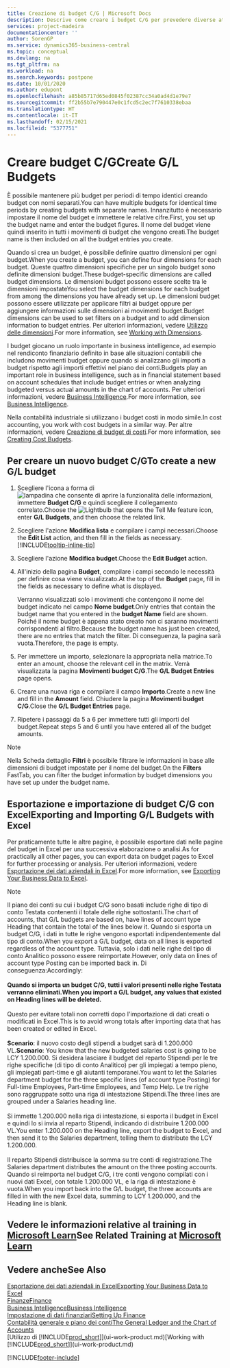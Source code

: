 ```yaml
---
title: Creazione di budget C/G | Microsoft Docs
description: Descrive come creare i budget C/G per prevedere diverse attività finanziarie e assegnare le dimensioni per scopi di business intelligence.
services: project-madeira
documentationcenter: ''
author: SorenGP
ms.service: dynamics365-business-central
ms.topic: conceptual
ms.devlang: na
ms.tgt_pltfrm: na
ms.workload: na
ms.search.keywords: postpone
ms.date: 10/01/2020
ms.author: edupont
ms.openlocfilehash: a85b85717d65ed0845f02387cc34a0ad4d1e79e7
ms.sourcegitcommit: ff2b55b7e790447e0c1fcd5c2ec7f7610338ebaa
ms.translationtype: HT
ms.contentlocale: it-IT
ms.lasthandoff: 02/15/2021
ms.locfileid: "5377751"
---
```

# <a name="create-gl-budgets"></a><span data-ttu-id="1814b-103">Creare budget C/G</span><span class="sxs-lookup"><span data-stu-id="1814b-103">Create G/L Budgets</span></span>
<span data-ttu-id="1814b-104">È possibile mantenere più budget per periodi di tempo identici creando budget con nomi separati.</span><span class="sxs-lookup"><span data-stu-id="1814b-104">You can have multiple budgets for identical time periods by creating budgets with separate names.</span></span> <span data-ttu-id="1814b-105">Innanzitutto è necessario impostare il nome del budget e immettere le relative cifre.</span><span class="sxs-lookup"><span data-stu-id="1814b-105">First, you set up the budget name and enter the budget figures.</span></span> <span data-ttu-id="1814b-106">Il nome del budget viene quindi inserito in tutti i movimenti di budget che vengono creati.</span><span class="sxs-lookup"><span data-stu-id="1814b-106">The budget name is then included on all the budget entries you create.</span></span>  

<span data-ttu-id="1814b-107">Quando si crea un budget, è possibile definire quattro dimensioni per ogni budget.</span><span class="sxs-lookup"><span data-stu-id="1814b-107">When you create a budget, you can define four dimensions for each budget.</span></span> <span data-ttu-id="1814b-108">Queste quattro dimensioni specifiche per un singolo budget sono definite dimensioni budget.</span><span class="sxs-lookup"><span data-stu-id="1814b-108">These budget-specific dimensions are called budget dimensions.</span></span> <span data-ttu-id="1814b-109">Le dimensioni budget possono essere scelte tra le dimensioni impostate</span><span class="sxs-lookup"><span data-stu-id="1814b-109">You select the budget dimensions for each budget from among the dimensions you have already set up.</span></span> <span data-ttu-id="1814b-110">Le dimensioni budget possono essere utilizzate per applicare filtri ai budget oppure per aggiungere informazioni sulle dimensioni ai movimenti budget.</span><span class="sxs-lookup"><span data-stu-id="1814b-110">Budget dimensions can be used to set filters on a budget and to add dimension information to budget entries.</span></span> <span data-ttu-id="1814b-111">Per ulteriori informazioni, vedere [Utilizzo delle dimensioni](finance-dimensions.md).</span><span class="sxs-lookup"><span data-stu-id="1814b-111">For more information, see [Working with Dimensions](finance-dimensions.md).</span></span>

<span data-ttu-id="1814b-112">I budget giocano un ruolo importante in business intelligence, ad esempio nel rendiconto finanziario definito in base alle situazioni contabili che includono movimenti budget oppure quando si analizzano gli importi a budget rispetto agli importi effettivi nel piano dei conti.</span><span class="sxs-lookup"><span data-stu-id="1814b-112">Budgets play an important role in business intelligence, such as in financial statement based on account schedules that include budget entries or when analyzing budgeted versus actual amounts in the chart of accounts.</span></span> <span data-ttu-id="1814b-113">Per ulteriori informazioni, vedere [Business Intelligence](bi.md).</span><span class="sxs-lookup"><span data-stu-id="1814b-113">For more information, see [Business Intelligence](bi.md).</span></span>

<span data-ttu-id="1814b-114">Nella contabilità industriale si utilizzano i budget costi in modo simile.</span><span class="sxs-lookup"><span data-stu-id="1814b-114">In cost accounting, you work with cost budgets in a similar way.</span></span> <span data-ttu-id="1814b-115">Per altre informazioni, vedere [Creazione di budget di costi](finance-create-cost-budgets.md).</span><span class="sxs-lookup"><span data-stu-id="1814b-115">For more information, see [Creating Cost Budgets](finance-create-cost-budgets.md).</span></span>    

## <a name="to-create-a-new-gl-budget"></a><span data-ttu-id="1814b-116">Per creare un nuovo budget C/G</span><span class="sxs-lookup"><span data-stu-id="1814b-116">To create a new G/L budget</span></span>  
1. <span data-ttu-id="1814b-117">Scegliere l'icona a forma di ![lampadina che consente di aprire la funzionalità delle informazioni](media/ui-search/search_small.png "Informazioni sull'operazione che si desidera eseguire"), immettere **Budget C/G** e quindi scegliere il collegamento correlato.</span><span class="sxs-lookup"><span data-stu-id="1814b-117">Choose the ![Lightbulb that opens the Tell Me feature](media/ui-search/search_small.png "Tell me what you want to do") icon, enter **G/L Budgets**, and then choose the related link.</span></span>  
2. <span data-ttu-id="1814b-118">Scegliere l'azione **Modifica lista** e compilare i campi necessari.</span><span class="sxs-lookup"><span data-stu-id="1814b-118">Choose the **Edit List** action, and then fill in the fields as necessary.</span></span> [!INCLUDE[tooltip-inline-tip](includes/tooltip-inline-tip_md.md)]  
3. <span data-ttu-id="1814b-119">Scegliere l'azione **Modifica budget**.</span><span class="sxs-lookup"><span data-stu-id="1814b-119">Choose the **Edit Budget** action.</span></span>
4. <span data-ttu-id="1814b-120">All'inizio della pagina **Budget**, compilare i campi secondo le necessità per definire cosa viene visualizzato.</span><span class="sxs-lookup"><span data-stu-id="1814b-120">At the top of the **Budget** page, fill in the fields as necessary to define what is displayed.</span></span>  

    <span data-ttu-id="1814b-121">Verranno visualizzati solo i movimenti che contengono il nome del budget indicato nel campo **Nome budget**.</span><span class="sxs-lookup"><span data-stu-id="1814b-121">Only entries that contain the budget name that you entered in the **budget Name** field are shown.</span></span> <span data-ttu-id="1814b-122">Poiché il nome budget è appena stato creato non ci saranno movimenti corrispondenti al filtro.</span><span class="sxs-lookup"><span data-stu-id="1814b-122">Because the budget name has just been created, there are no entries that match the filter.</span></span> <span data-ttu-id="1814b-123">Di conseguenza, la pagina sarà vuota.</span><span class="sxs-lookup"><span data-stu-id="1814b-123">Therefore, the page is empty.</span></span>  
5. <span data-ttu-id="1814b-124">Per immettere un importo, selezionare la appropriata nella matrice.</span><span class="sxs-lookup"><span data-stu-id="1814b-124">To enter an amount, choose the relevant cell in the matrix.</span></span> <span data-ttu-id="1814b-125">Verrà visualizzata la pagina **Movimenti budget C/G**.</span><span class="sxs-lookup"><span data-stu-id="1814b-125">The **G/L Budget Entries** page opens.</span></span>  
6. <span data-ttu-id="1814b-126">Creare una nuova riga e compilare il campo **Importo**.</span><span class="sxs-lookup"><span data-stu-id="1814b-126">Create a new line and fill in the **Amount** field.</span></span> <span data-ttu-id="1814b-127">Chiudere la pagina **Movimenti budget C/G**.</span><span class="sxs-lookup"><span data-stu-id="1814b-127">Close the **G/L Budget Entries** page.</span></span>  
7. <span data-ttu-id="1814b-128">Ripetere i passaggi da 5 a 6 per immettere tutti gli importi del budget.</span><span class="sxs-lookup"><span data-stu-id="1814b-128">Repeat steps 5 and 6 until you have entered all of the budget amounts.</span></span>  

> [!NOTE]  
>  <span data-ttu-id="1814b-129">Nella Scheda dettaglio **Filtri** è possibile filtrare le informazioni in base alle dimensioni di budget impostate per il nome del budget.</span><span class="sxs-lookup"><span data-stu-id="1814b-129">On the **Filters** FastTab, you can filter the budget information by budget dimensions you have set up under the budget name.</span></span>

## <a name="exporting-and-importing-gl-budgets-with-excel"></a><span data-ttu-id="1814b-130">Esportazione e importazione di budget C/G con Excel</span><span class="sxs-lookup"><span data-stu-id="1814b-130">Exporting and Importing G/L Budgets with Excel</span></span>
<span data-ttu-id="1814b-131">Per praticamente tutte le altre pagine, è possibile esportare dati nelle pagine del budget in Excel per una successiva elaborazione o analisi.</span><span class="sxs-lookup"><span data-stu-id="1814b-131">As for practically all other pages, you can export data on budget pages to Excel for further processing or analysis.</span></span> <span data-ttu-id="1814b-132">Per ulteriori informazioni, vedere [Esportazione dei dati aziendali in Excel](about-export-data.md).</span><span class="sxs-lookup"><span data-stu-id="1814b-132">For more information, see [Exporting Your Business Data to Excel](about-export-data.md).</span></span>

> [!NOTE]
> <span data-ttu-id="1814b-133">Il piano dei conti su cui i budget C/G sono basati include righe di tipo di conto Testata contenenti il totale delle righe sottostanti.</span><span class="sxs-lookup"><span data-stu-id="1814b-133">The chart of accounts, that G/L budgets are based on, have lines of account type Heading that contain the total of the lines below it.</span></span> <span data-ttu-id="1814b-134">Quando si esporta un budget C/G, i dati in tutte le righe vengono esportati indipendentemente dal tipo di conto.</span><span class="sxs-lookup"><span data-stu-id="1814b-134">When you export a G/L budget, data on all lines is exported regardless of the account type.</span></span> <span data-ttu-id="1814b-135">Tuttavia, solo i dati nelle righe del tipo di conto Analitico possono essere reimportate.</span><span class="sxs-lookup"><span data-stu-id="1814b-135">However, only data on lines of account type Posting can be imported back in.</span></span> <span data-ttu-id="1814b-136">Di conseguenza:</span><span class="sxs-lookup"><span data-stu-id="1814b-136">Accordingly:</span></span> <br /><br /> <span data-ttu-id="1814b-137">**Quando si importa un budget C/G, tutti i valori presenti nelle righe Testata verranno eliminati.**</span><span class="sxs-lookup"><span data-stu-id="1814b-137">**When you import a G/L budget, any values that existed on Heading lines will be deleted.**</span></span> <br /><br /> <span data-ttu-id="1814b-138">Questo per evitare totali non corretti dopo l'importazione di dati creati o modificati in Excel.</span><span class="sxs-lookup"><span data-stu-id="1814b-138">This is to avoid wrong totals after importing data that has been created or edited in Excel.</span></span><br /><br /> <span data-ttu-id="1814b-139">**Scenario**: il nuovo costo degli stipendi a budget sarà di 1.200.000 VL.</span><span class="sxs-lookup"><span data-stu-id="1814b-139">**Scenario**: You know that the new budgeted salaries cost is going to be LCY 1.200.000.</span></span> <span data-ttu-id="1814b-140">Si desidera lasciare il budget del reparto Stipendi per le tre righe specifiche (di tipo di conto Analitico) per gli impiegati a tempo pieno, gli impiegati part-time e gli aiutanti temporanei.</span><span class="sxs-lookup"><span data-stu-id="1814b-140">You want to let the Salaries department budget for the three specific lines (of account type Posting) for Full-time Employees, Part-time Employees, and Temp Help.</span></span> <span data-ttu-id="1814b-141">Le tre righe sono raggruppate sotto una riga di intestazione Stipendi.</span><span class="sxs-lookup"><span data-stu-id="1814b-141">The three lines are grouped under a Salaries heading line.</span></span><br /><br /><span data-ttu-id="1814b-142">Si immette 1.200.000 nella riga di intestazione, si esporta il budget in Excel e quindi lo si invia al reparto Stipendi, indicando di distribuire 1.200.000 VL.</span><span class="sxs-lookup"><span data-stu-id="1814b-142">You enter 1.200.000 on the Heading line, export the budget to Excel, and then send it to the Salaries department, telling them to distribute the LCY 1.200.000.</span></span><br /><br /> <span data-ttu-id="1814b-143">Il reparto Stipendi distribuisce la somma su tre conti di registrazione.</span><span class="sxs-lookup"><span data-stu-id="1814b-143">The Salaries department distributes the amount on the three posting accounts.</span></span> <span data-ttu-id="1814b-144">Quando si reimporta nel budget C/G, i tre conti vengono compilati con i nuovi dati Excel, con totale 1.200.000 VL, e la riga di intestazione è vuota.</span><span class="sxs-lookup"><span data-stu-id="1814b-144">When you import back into the G/L budget, the three accounts are filled in with the new Excel data, summing to LCY 1.200.000, and the Heading line is blank.</span></span>

## <a name="see-related-training-at-microsoft-learn"></a><span data-ttu-id="1814b-145">Vedere le informazioni relative al training in [Microsoft Learn](/learn/modules/budgets-exchange-rates-dynamics-365-business-central/index)</span><span class="sxs-lookup"><span data-stu-id="1814b-145">See Related Training at [Microsoft Learn](/learn/modules/budgets-exchange-rates-dynamics-365-business-central/index)</span></span>

## <a name="see-also"></a><span data-ttu-id="1814b-146">Vedere anche</span><span class="sxs-lookup"><span data-stu-id="1814b-146">See Also</span></span>
[<span data-ttu-id="1814b-147">Esportazione dei dati aziendali in Excel</span><span class="sxs-lookup"><span data-stu-id="1814b-147">Exporting Your Business Data to Excel</span></span>](about-export-data.md)  
[<span data-ttu-id="1814b-148">Finanze</span><span class="sxs-lookup"><span data-stu-id="1814b-148">Finance</span></span>](finance.md)  
[<span data-ttu-id="1814b-149">Business Intelligence</span><span class="sxs-lookup"><span data-stu-id="1814b-149">Business Intelligence</span></span>](bi.md)  
[<span data-ttu-id="1814b-150">Impostazione di dati finanziari</span><span class="sxs-lookup"><span data-stu-id="1814b-150">Setting Up Finance</span></span>](finance-setup-finance.md)  
[<span data-ttu-id="1814b-151">Contabilità generale e piano dei conti</span><span class="sxs-lookup"><span data-stu-id="1814b-151">The General Ledger and the Chart of Accounts</span></span>](finance-general-ledger.md)  
<span data-ttu-id="1814b-152">[Utilizzo di [!INCLUDE[prod_short](includes/prod_short.md)]](ui-work-product.md)</span><span class="sxs-lookup"><span data-stu-id="1814b-152">[Working with [!INCLUDE[prod_short](includes/prod_short.md)]](ui-work-product.md)</span></span>  


[!INCLUDE[footer-include](includes/footer-banner.md)]